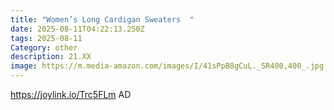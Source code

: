 ```yaml
---
title: "Women’s Long Cardigan Sweaters  "
date: 2025-08-11T04:22:13.250Z
tags: 2025-08-11
Category: other
description: 21.XX
image: https://m.media-amazon.com/images/I/41sPpB8gCuL._SR400,400_.jpg
---
```

https://joylink.io/Trc5FLm   AD